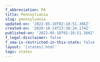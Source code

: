 ```yaml
---
f_abbreviation: PA
title: Pennsylvania
slug: pennsylvania
updated-on: '2022-05-10T02:18:51.366Z'
created-on: '2020-10-14T23:38:24.174Z'
published-on: '2022-05-10T02:18:51.366Z'
f_legal-disclaimer: false
f_sma-is-restricted-in-this-state: false
layout: '[states].html'
tags: states
---
```



